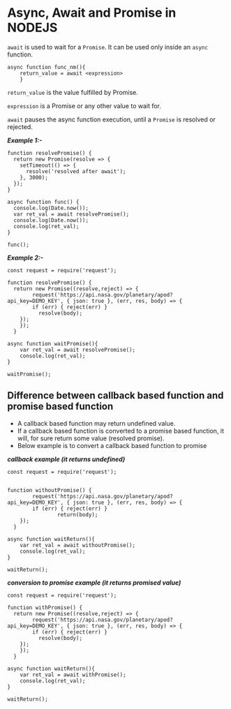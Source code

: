 # Async, Await and Promise in NODEJS

```await``` is used to wait for a ```Promise```. It can be used only inside an ```async``` function.

```nodejs
async function func_nm(){
    return_value = await <expression>
    }
```

```return_value``` is the value fulfilled by Promise.

```expression``` is a Promise or any other value to wait for.

```await``` pauses the async function execution, until a ```Promise``` is resolved or rejected.

***Example 1:-***

```nodejs
function resolvePromise() {
  return new Promise(resolve => {
    setTimeout(() => {
      resolve('resolved after await');
    }, 3000);
  });
}

async function func() {
  console.log(Date.now());
  var ret_val = await resolvePromise();
  console.log(Date.now());
  console.log(ret_val);
}

func();
```

***Example 2:-***

```nodejs
const request = require('request');

function resolvePromise() {
  return new Promise((resolve,reject) => {
        request('https://api.nasa.gov/planetary/apod?api_key=DEMO_KEY', { json: true }, (err, res, body) => {
        if (err) { reject(err) }
          resolve(body);
    });
    });
  }

async function waitPromise(){
    var ret_val = await resolvePromise();
    console.log(ret_val);
}

waitPromise();
```

## Difference between callback based function and promise based function

- A callback based function may return undefined value.
- If a callback based function is converted to a promise based function, it will, for sure return some value (resolved promise).
- Below example is to convert a callback based function to promise

***callback example (it returns undefined)***

```nodejs
const request = require('request');


function withoutPromise() {
        request('https://api.nasa.gov/planetary/apod?api_key=DEMO_KEY', { json: true }, (err, res, body) => {
        if (err) { reject(err) }
                return(body);
    });
  }

async function waitReturn(){
    var ret_val = await withoutPromise();
    console.log(ret_val);
}

waitReturn();
```

***conversion to promise example (it returns promised value)***

```nodejs
const request = require('request');

function withPromise() {
  return new Promise((resolve,reject) => {
        request('https://api.nasa.gov/planetary/apod?api_key=DEMO_KEY', { json: true }, (err, res, body) => {
        if (err) { reject(err) }
          resolve(body);
    });
    });
  }

async function waitReturn(){
    var ret_val = await withPromise();
    console.log(ret_val);
}

waitReturn();
```
